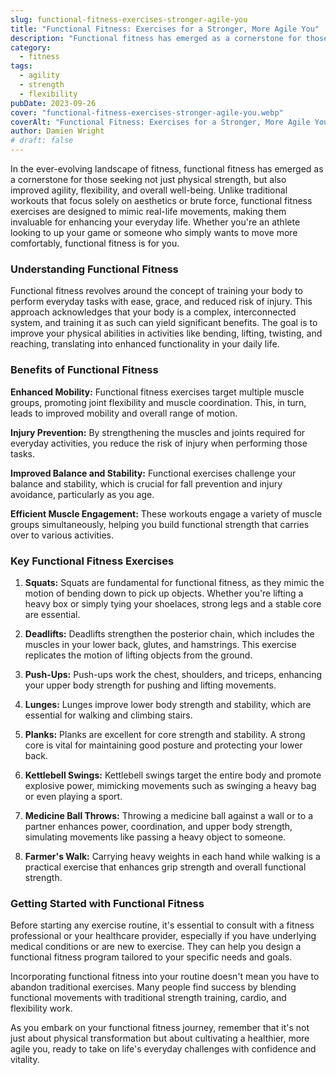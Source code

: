 ```yaml
---
slug: functional-fitness-exercises-stronger-agile-you
title: "Functional Fitness: Exercises for a Stronger, More Agile You"
description: "Functional fitness has emerged as a cornerstone for those seeking not just physical strength, but also improved agility, flexibility, and overall well-being."
category:
  - fitness
tags:
  - agility
  - strength
  - flexibility
pubDate: 2023-09-26
cover: "functional-fitness-exercises-stronger-agile-you.webp"
coverAlt: "Functional Fitness: Exercises for a Stronger, More Agile You"
author: Damien Wright
# draft: false
---
```


In the ever-evolving landscape of fitness, functional fitness has emerged as a cornerstone for those seeking not just physical strength, but also improved agility, flexibility, and overall well-being. Unlike traditional workouts that focus solely on aesthetics or brute force, functional fitness exercises are designed to mimic real-life movements, making them invaluable for enhancing your everyday life. Whether you're an athlete looking to up your game or someone who simply wants to move more comfortably, functional fitness is for you.

### Understanding Functional Fitness

Functional fitness revolves around the concept of training your body to perform everyday tasks with ease, grace, and reduced risk of injury. This approach acknowledges that your body is a complex, interconnected system, and training it as such can yield significant benefits. The goal is to improve your physical abilities in activities like bending, lifting, twisting, and reaching, translating into enhanced functionality in your daily life.

### Benefits of Functional Fitness

**Enhanced Mobility:** Functional fitness exercises target multiple muscle groups, promoting joint flexibility and muscle coordination. This, in turn, leads to improved mobility and overall range of motion.

**Injury Prevention:** By strengthening the muscles and joints required for everyday activities, you reduce the risk of injury when performing those tasks.

**Improved Balance and Stability:** Functional exercises challenge your balance and stability, which is crucial for fall prevention and injury avoidance, particularly as you age.

**Efficient Muscle Engagement:** These workouts engage a variety of muscle groups simultaneously, helping you build functional strength that carries over to various activities.

### Key Functional Fitness Exercises

1. **Squats:** Squats are fundamental for functional fitness, as they mimic the motion of bending down to pick up objects. Whether you're lifting a heavy box or simply tying your shoelaces, strong legs and a stable core are essential.

2. **Deadlifts:** Deadlifts strengthen the posterior chain, which includes the muscles in your lower back, glutes, and hamstrings. This exercise replicates the motion of lifting objects from the ground.

3. **Push-Ups:** Push-ups work the chest, shoulders, and triceps, enhancing your upper body strength for pushing and lifting movements.

4. **Lunges:** Lunges improve lower body strength and stability, which are essential for walking and climbing stairs.

5. **Planks:** Planks are excellent for core strength and stability. A strong core is vital for maintaining good posture and protecting your lower back.

6. **Kettlebell Swings:** Kettlebell swings target the entire body and promote explosive power, mimicking movements such as swinging a heavy bag or even playing a sport.

7. **Medicine Ball Throws:** Throwing a medicine ball against a wall or to a partner enhances power, coordination, and upper body strength, simulating movements like passing a heavy object to someone.

8. **Farmer's Walk:** Carrying heavy weights in each hand while walking is a practical exercise that enhances grip strength and overall functional strength.

### Getting Started with Functional Fitness

Before starting any exercise routine, it's essential to consult with a fitness professional or your healthcare provider, especially if you have underlying medical conditions or are new to exercise. They can help you design a functional fitness program tailored to your specific needs and goals.

Incorporating functional fitness into your routine doesn't mean you have to abandon traditional exercises. Many people find success by blending functional movements with traditional strength training, cardio, and flexibility work.

As you embark on your functional fitness journey, remember that it's not just about physical transformation but about cultivating a healthier, more agile you, ready to take on life's everyday challenges with confidence and vitality.
